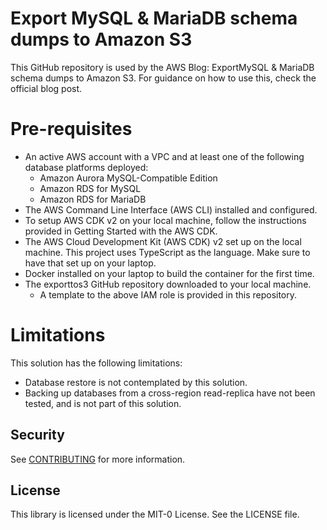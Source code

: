 # Export MySQL & MariaDB schema dumps to Amazon S3

This GitHub repository is used by the AWS Blog: ExportMySQL & MariaDB schema dumps to Amazon S3. For guidance on how to use this, check the official blog post.

# Pre-requisites

- An active AWS account with a VPC and at least one of the following database platforms deployed:
  - Amazon Aurora MySQL-Compatible Edition
  - Amazon RDS for MySQL
  - Amazon RDS for MariaDB
- The AWS Command Line Interface (AWS CLI) installed and configured. 
- To setup AWS CDK v2 on your local machine, follow the instructions provided in Getting Started with the AWS CDK.
- The AWS Cloud Development Kit (AWS CDK) v2 set up on the local machine. This project uses TypeScript as the language. Make sure to have that set up on your laptop.
- Docker installed on your laptop to build the container for the first time. 
- The exporttos3 GitHub repository downloaded to your local machine.
  - A template to the above IAM role is provided in this repository.

# Limitations

This solution has the following limitations:
- Database restore is not contemplated by this solution.
- Backing up databases from a cross-region read-replica have not been tested, and is not part of this solution.


## Security

See [CONTRIBUTING](CONTRIBUTING.md#security-issue-notifications) for more information.

## License

This library is licensed under the MIT-0 License. See the LICENSE file.
